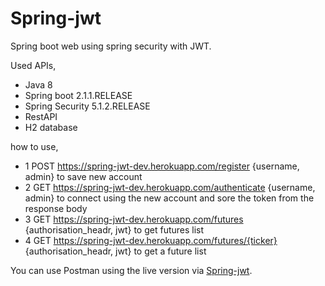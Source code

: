 Spring-jwt
==========================

Spring boot web using spring security with JWT.

Used APIs,

- Java 8
- Spring boot 2.1.1.RELEASE
- Spring Security 5.1.2.RELEASE
- RestAPI
- H2 database

how to use,

- 1 POST https://spring-jwt-dev.herokuapp.com/register {username, admin} to save new account
- 2 GET https://spring-jwt-dev.herokuapp.com/authenticate {username, admin} to connect using the new account and sore the token from the response body
- 3 GET https://spring-jwt-dev.herokuapp.com/futures {authorisation_headr, jwt}  to get futures list
- 4 GET https://spring-jwt-dev.herokuapp.com/futures/{ticker} {authorisation_headr, jwt}  to get a future list

You can use Postman using  the live version via [Spring-jwt](https://spring-jwt-dev.herokuapp.com//).


